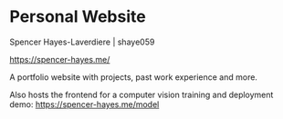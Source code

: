 <h1>Personal Website</h1>
Spencer Hayes-Laverdiere | shaye059

https://spencer-hayes.me/

A portfolio website with projects, past work experience and more.

Also hosts the frontend for a computer vision training and deployment demo:
https://spencer-hayes.me/model
